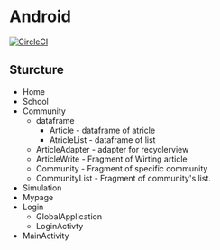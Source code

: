 # Android
[![CircleCI](https://circleci.com/gh/Algostu/Android.svg?style=svg&circle-token=14c8508587837734fbf0aede267564502b87760d)](https://circleci.com/gh/Algostu/Android)

## Sturcture

* Home
* School
* Community
  * dataframe
    * Article - dataframe of atricle
    * AtricleList - dataframe of list
  * ArticleAdapter - adapter for recyclerview
  * ArticleWrite - Fragment of Wirting article
  * Community - Fragment of specific community
  * CommunityList - Fragment of community's list.
* Simulation
* Mypage
* Login
  * GlobalApplication
  * LoginActivty
* MainActivity
